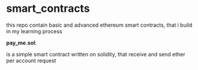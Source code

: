 # smart_contracts
this repo contain basic and advanced ethereum smart contracts, that i build in my learning process


**pay_me.sol**:

is a simple smart contract written on solidity, that receive and send ether per account request
